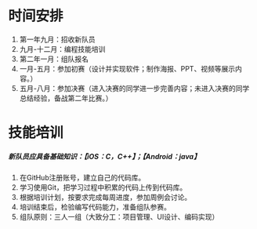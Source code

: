# 时间安排
1. 第一年九月：招收新队员
2. 九月-十二月：编程技能培训
3. 第二年一月：组队报名
4. 一月-五月：参加初赛（设计并实现软件；制作海报、PPT、视频等展示内容。）
5. 五月-八月：参加决赛（进入决赛的同学进一步完善内容；未进入决赛的同学总结经验，备战第二年比赛。）

# 技能培训
##### 新队员应具备基础知识：【iOS：C，C++】；【Android：java】
1. 在GitHub注册账号，建立自己的代码库。
2. 学习使用Git，把学习过程中积累的代码上传到代码库。
3. 根据培训计划，按要求完成每周进度，参加周例会讨论。
4. 培训结束后，检验编写代码能力，准备组队参赛。
5. 组队原则：三人一组（大致分工：项目管理、UI设计、编码实现）
